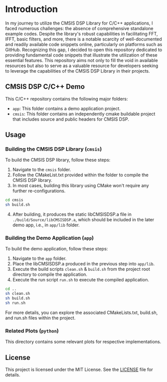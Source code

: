 # Introduction

In my journey to utilize the CMSIS DSP Library for C/C++ applications, I faced numerous challenges: the absence of comprehensive standalone example codes. Despite the library's robust capabilities in facilitating FFT, IFFT, basic filters, and more, there is a notable scarcity of well-documented and readily available code snippets online, particularly on platforms such as GitHub. Recognizing this gap, I decided to open this repository dedicated to providing fundamental code snippets that illustrate the utilization of these essential features. This repository aims not only to fill the void in available resources but also to serve as a valuable resource for developers seeking to leverage the capabilities of the CMSIS DSP Library in their projects.

## CMSIS DSP C/C++ Demo

This C/C++ repository contains the following major folders:

- `app`: This folder contains a demo application project.
- `cmsis`: This folder contains an independently cmake buildable project that includes source and public headers for CMSIS DSP.

## Usage

### Building the CMSIS DSP Library (`cmsis`)
To build the CMSIS DSP library, follow these steps:

1. Navigate to the `cmsis` folder.
2. Follow the CMakeList.txt provided within the folder to compile the CMSIS DSP library.
3. In most cases, building this library using CMake won't require any further re-configurations.

```bash
cd cmsis
sh build.sh
```

4. After building, it produces the static libCMSISDSP.a file in `./build/Source/libCMSISDSP.a`, which should be included in the later demo app, i.e., in `app/lib` folder.

### Building the Demo Application (`app`)
To build the demo application, follow these steps:

1. Navigate to the `app` folder.
2. Place the libCMSISDSP.a produced in the previous step into `app/lib`.
3. Execute the build scripts `clean.sh` & `build.sh` from the project root directory to compile the application.
4. Execute the run script `run.sh` to execute the compiled application.

```bash
cd ..
sh clean.sh
sh build.sh
sh run.sh
```

For more details, you can explore the associated CMakeLists.txt, build.sh, and run.sh files within the project.

### Related Plots (`python`)
This directory contains some relevant plots for respective implementations.

## License

This project is licensed under the MIT License. See the [LICENSE](LICENSE) file for details.
